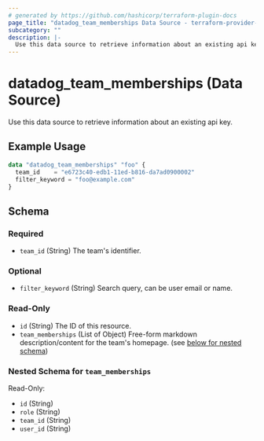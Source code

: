 ```yaml
---
# generated by https://github.com/hashicorp/terraform-plugin-docs
page_title: "datadog_team_memberships Data Source - terraform-provider-datadog"
subcategory: ""
description: |-
  Use this data source to retrieve information about an existing api key.
---
```


# datadog_team_memberships (Data Source)

Use this data source to retrieve information about an existing api key.

## Example Usage

```terraform
data "datadog_team_memberships" "foo" {
  team_id    = "e6723c40-edb1-11ed-b816-da7ad0900002"
  filter_keyword = "foo@example.com"
}
```

<!-- schema generated by tfplugindocs -->
## Schema

### Required

- `team_id` (String) The team's identifier.

### Optional

- `filter_keyword` (String) Search query, can be user email or name.

### Read-Only

- `id` (String) The ID of this resource.
- `team_memberships` (List of Object) Free-form markdown description/content for the team's homepage. (see [below for nested schema](#nestedatt--team_memberships))

<a id="nestedatt--team_memberships"></a>
### Nested Schema for `team_memberships`

Read-Only:

- `id` (String)
- `role` (String)
- `team_id` (String)
- `user_id` (String)


